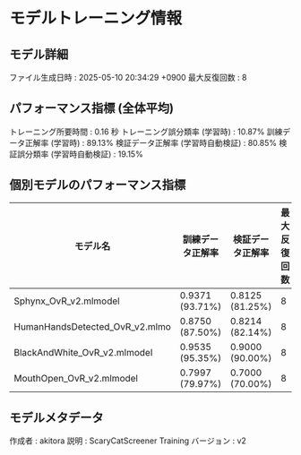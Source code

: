 # モデルトレーニング情報

## モデル詳細
ファイル生成日時   : 2025-05-10 20:34:29 +0900
最大反復回数     : 8

## パフォーマンス指標 (全体平均)
トレーニング所要時間              : 0.16 秒
トレーニング誤分類率 (学習時)     : 10.87%
訓練データ正解率 (学習時)         : 89.13%
検証データ正解率 (学習時自動検証) : 80.85%
検証誤分類率 (学習時自動検証)     : 19.15%
## 個別モデルのパフォーマンス指標
| モデル名                        | 訓練データ正解率 | 検証データ正解率 | 最大反復回数 |
|---------------------------------|--------------------|--------------------|--------------|
| Sphynx_OvR_v2.mlmodel          | 0.9371 (93.71%)    | 0.8125 (81.25%)    | 8            |
| HumanHandsDetected_OvR_v2.mlmo | 0.8750 (87.50%)    | 0.8214 (82.14%)    | 8            |
| BlackAndWhite_OvR_v2.mlmodel   | 0.9535 (95.35%)    | 0.9000 (90.00%)    | 8            |
| MouthOpen_OvR_v2.mlmodel       | 0.7997 (79.97%)    | 0.7000 (70.00%)    | 8            |

## モデルメタデータ
作成者            : akitora
説明              : ScaryCatScreener Training
バージョン        : v2